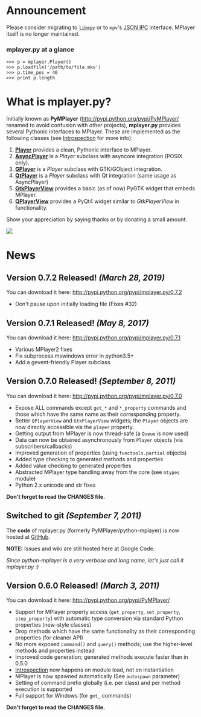 # Announcement

Please consider migrating to [`libmpv`](https://mpv.io/) or to `mpv`'s [JSON IPC](https://mpv.io/manual/master/#json-ipc) interface. MPlayer itself is no longer maintained.

### mplayer.py at a glance
```
>>> p = mplayer.Player()
>>> p.loadfile('/path/to/file.mkv')
>>> p.time_pos = 40
>>> print p.length
```

# What is mplayer.py?

Initially known as **PyMPlayer** (http://pypi.python.org/pypi/PyMPlayer/ renamed to avoid confusion with other projects), **mplayer.py** provides several Pythonic interfaces to MPlayer. These are implemented as the following classes (see [Introspection](https://github.com/baudm/mplayer.py/wiki/Introspection) for more info):

  1. **[Player](https://github.com/baudm/mplayer.py/wiki/Player)** provides a clean, Pythonic interface to MPlayer.
  2. **[AsyncPlayer](https://github.com/baudm/mplayer.py/wiki/AsyncPlayer)** is a _Player_ subclass with asyncore integration (POSIX only).
  3. **[GPlayer](https://github.com/baudm/mplayer.py/wiki/GPlayer)** is a _Player_ subclass with GTK/GObject integration.
  4. **[QtPlayer](https://github.com/baudm/mplayer.py/wiki/QtPlayer)** is a _Player_ subclass with Qt integration (same usage as AsyncPlayer)
  5. **[GtkPlayerView](https://github.com/baudm/mplayer.py/wiki/GtkPlayerView)** provides a basic (as of now) PyGTK widget that embeds MPlayer.
  6. **[QPlayerView](https://github.com/baudm/mplayer.py/wiki/QPlayerView)** provides a PyQt4 widget similar to _GtkPlayerView_ in functionality.

Show your appreciation by saying thanks or by donating a small amount.

[![](http://www.paypal.com/en_US/i/btn/btn_donateCC_LG.gif)](https://www.paypal.com/cgi-bin/webscr?cmd=_donations&business=Q929MN4LWEUPS&lc=PH&item_name=python%2dmplayer&currency_code=USD&bn=PP%2dDonationsBF%3abtn_donateCC_LG%2egif%3aNonHosted)

# News
## Version 0.7.2 Released! _(March 28, 2019)_
You can download it here: http://pypi.python.org/pypi/mplayer.py/0.7.2

  * Don't pause upon initially loading file (Fixes #32)

## Version 0.7.1 Released! _(May 8, 2017)_
You can download it here: http://pypi.python.org/pypi/mplayer.py/0.7.1

  * Various MPlayer2 fixes
  * Fix subprocess.mswindows error in python3.5+
  * Add a gevent-friendly Player subclass.

## Version 0.7.0 Released! _(September 8, 2011)_
You can download it here: http://pypi.python.org/pypi/mplayer.py/0.7.0

  * Expose ALL commands except `get_*` and `*_property` commands and those which have the same name as their corresponding property.
  * Better `QPlayerView` and `GtkPlayerView` widgets; the `Player` objects are now directly accessible via the `player` property.
  * Getting output from MPlayer is now thread-safe (a `Queue` is now used)
  * Data can now be obtained asynchronously from `Player` objects (via subscribers/callbacks)
  * Improved generation of properties (using `functools.partial` objects)
  * Added type checking to generated methods and properties
  * Added value checking to generated properties
  * Abstracted MPlayer type handling away from the core (see `mtypes` module)
  * Python 2.x unicode and str fixes

**Don't forget to read the CHANGES file.**

## Switched to git _(September 7, 2011)_
The **code** of mplayer.py (formerly PyMPlayer/python-mplayer) is now hosted at [GitHub](https://github.com/baudm/mplayer.py).

**NOTE:** Issues and wiki are still hosted here at Google Code.

_Since python-mplayer is a very verbose and long name, let's just call it mplayer.py :)_

## Version 0.6.0 Released! _(March 3, 2011)_
You can download it here: http://pypi.python.org/pypi/PyMPlayer/

  * Support for MPlayer property access (`get_property`, `set_property`, `step_property`) with automatic type conversion via standard Python properties (new-style classes)
  * Drop methods which have the same functionality as their corresponding properties (for cleaner API)
  * No more exposed `command()` and `query()` methods; use the higher-level methods and properties instead
  * Improved code generation; generated methods execute faster than in 0.5.0
  * [Introspection](Introspection.md) now happens on module load, not on instantiation
  * MPlayer is now spawned automatically (See `autospawn` parameter)
  * Setting of command prefix globally (i.e. per class) and per method execution is supported
  * Full support for Windows (for `get_` commands)

**Don't forget to read the CHANGES file.**
